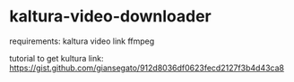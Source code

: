 # kaltura-video-downloader


requirements:
kaltura video link
ffmpeg

tutorial to get kultura link:
https://gist.github.com/giansegato/912d8036df0623fecd2127f3b4d43ca8
